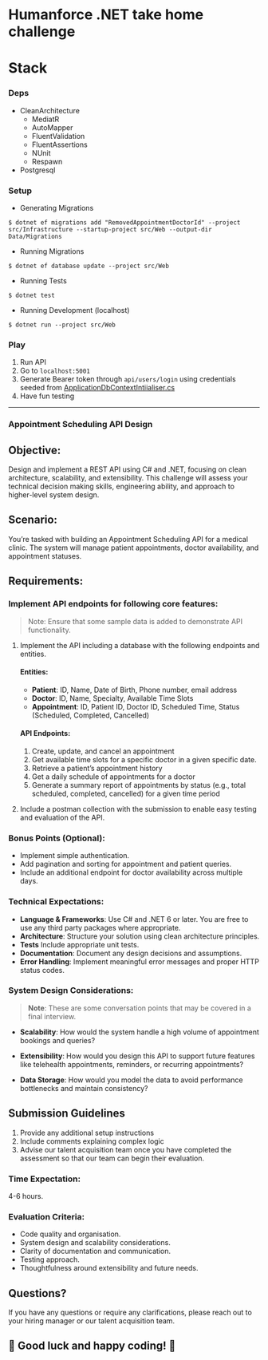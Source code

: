 # Humanforce .NET take home challenge

# Stack
### Deps
- CleanArchitecture
    - MediatR
    - AutoMapper
    - FluentValidation
    - FluentAssertions
    - NUnit
    - Respawn
- Postgresql

### Setup
 - Generating Migrations
 ```
 $ dotnet ef migrations add "RemovedAppointmentDoctorId" --project src/Infrastructure --startup-project src/Web --output-dir Data/Migrations
 ```

 - Running Migrations
  ```
 $ dotnet ef database update --project src/Web
 ```

  - Running Tests
  ```
 $ dotnet test 
 ```

  - Running Development (localhost)
  ```
 $ dotnet run --project src/Web
 ```


### Play
1. Run API
2. Go to `localhost:5001`
3. Generate Bearer token through `api/users/login` using credentials seeded from [ApplicationDbContextIntiialiser.cs](https://github.com/humanforce/dotnet-challenge-gerardomaranan/blob/f7becb1b98dab6c83ba0562b0a15c74d412675fc/src/Infrastructure/Data/ApplicationDbContextInitialiser.cs#L82)
4. Have fun testing




---

### Appointment Scheduling API Design

## Objective:
Design and implement a REST API using C# and .NET, focusing on clean architecture, scalability, and extensibility. This challenge will assess your technical decision making skills, engineering ability, and approach to higher-level system design.

## Scenario:
You’re tasked with building an Appointment Scheduling API for a medical clinic. The system will manage patient appointments, doctor availability, and appointment statuses.

## Requirements:
### Implement API endpoints for following core features:

> Note: Ensure that some sample data is added to demonstrate API functionality.

1. Implement the API including a database with the following endpoints and entities.

    #### Entities:
    - **Patient**: ID, Name, Date of Birth, Phone number, email address
    - **Doctor**: ID, Name, Specialty, Available Time Slots
    - **Appointment**: ID, Patient ID, Doctor ID, Scheduled Time, Status (Scheduled, Completed, Cancelled)

    #### API Endpoints:

    1. Create, update, and cancel an appointment
    2. Get available time slots for a specific doctor in a given specific date.
    3. Retrieve a patient’s appointment history
    4. Get a daily schedule of appointments for a doctor
    5. Generate a summary report of appointments by status (e.g., total scheduled, completed, cancelled) for a given time period

2. Include a postman collection with the submission to enable easy testing and evaluation of the API.

### Bonus Points (Optional):

- Implement simple authentication.
- Add pagination and sorting for appointment and patient queries.
- Include an additional endpoint for doctor availability across multiple days.


### Technical Expectations:

- **Language & Frameworks**: Use C# and .NET 6 or later. You are free to use any third party packages where appropriate.
- **Architecture**: Structure your solution using clean architecture principles.
- **Tests** Include appropriate unit tests.
- **Documentation**: Document any design decisions and assumptions.
- **Error Handling**: Implement meaningful error messages and proper HTTP status codes.


### System Design Considerations:
> **Note**: These are some conversation points that may be covered in a final interview. 

- **Scalability**: How would the system handle a high volume of appointment bookings and queries?

- **Extensibility**: How would you design this API to support future features like telehealth appointments, reminders, or recurring appointments?

- **Data Storage**: How would you model the data to avoid performance bottlenecks and maintain consistency?





## Submission Guidelines
1. Provide any additional setup instructions
2. Include comments explaining complex logic
3. Advise our talent acquisition team once you have completed the assessment so that our team can begin their evaluation.

### Time Expectation:
4-6 hours.

### Evaluation Criteria:

- Code quality and organisation.
- System design and scalability considerations.
- Clarity of documentation and communication.
- Testing approach.
- Thoughtfulness around extensibility and future needs.

## Questions?
If you have any questions or require any clarifications, please reach out to your hiring manager or our talent acquisition team.


## **🎉 Good luck and happy coding! 🎉**
